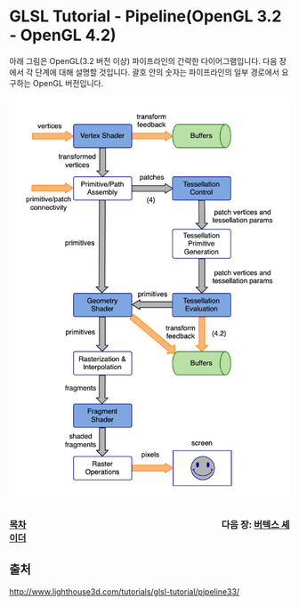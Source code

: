 # GLSL Tutorial - Pipeline(OpenGL 3.2 - OpenGL 4.2)

아래 그림은 OpenGL(3.2 버전 이상) 파이프라인의 간략한 다이어그램입니다. 다음 장에서 각 단계에 대해 설명할 것입니다. 괄호 안의 숫자는 파이프라인의 일부 경로에서 요구하는 OpenGL 버전입니다.

![pipeline](../images/01_pipeline/01_pipeline.png)

### [목차](../README.md) 　　　　　　　　　　　　　　　　　　　　　 다음 장: [버텍스 셰이더]()

## 출처
http://www.lighthouse3d.com/tutorials/glsl-tutorial/pipeline33/

